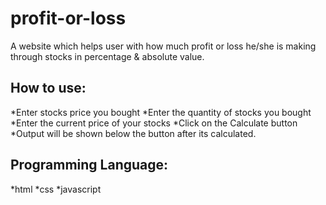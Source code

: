 # profit-or-loss
A website which helps user with how much profit or loss he/she is making through stocks in percentage & absolute value.

## How to use:
*Enter stocks price you bought
*Enter the quantity of stocks you bought
*Enter the current price of your stocks
*Click on the Calculate button
*Output will be shown below the button after its calculated.

## Programming Language:
*html
*css
*javascript
